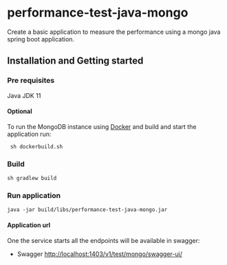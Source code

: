 # performance-test-java-mongo
Create a basic application to measure the performance using a mongo java spring boot application.

## Installation and Getting started

### Pre requisites
Java JDK 11 

#### Optional
To run the MongoDB instance using [Docker](https://docs.docker.com) and build and start the application run:
```shell script
 sh dockerbuild.sh 
```

### Build 
```shell script
sh gradlew build
```

### Run application 
```shell script
java -jar build/libs/performance-test-java-mongo.jar
``` 

#### Application url ####
One the service starts all the endpoints will be available in swagger:
 
 - Swagger [http://localhost:1403/v1/test/mongo/swagger-ui/](http://localhost:1403/v1/test/mongo/swagger-ui/)